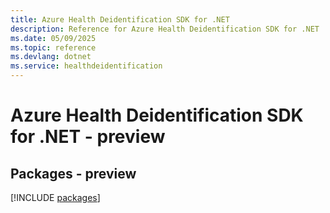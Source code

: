 ```yaml
---
title: Azure Health Deidentification SDK for .NET
description: Reference for Azure Health Deidentification SDK for .NET
ms.date: 05/09/2025
ms.topic: reference
ms.devlang: dotnet
ms.service: healthdeidentification
---
```

# Azure Health Deidentification SDK for .NET - preview
## Packages - preview
[!INCLUDE [packages](health-deidentification-index.md)]
